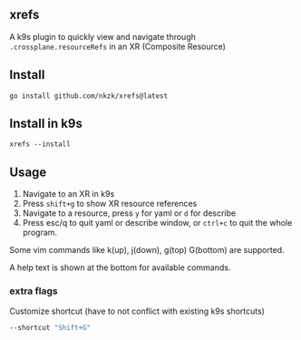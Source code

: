 ## xrefs

A k9s plugin to quickly view and navigate through `.crossplane.resourceRefs` in an XR (Composite Resource)

## Install

`go install github.com/nkzk/xrefs@latest`

## Install in k9s

`xrefs --install`

## Usage

1. Navigate to an XR in k9s
2. Press `shift+g` to show XR resource references
3. Navigate to a resource, press `y` for yaml or `d` for describe
4. Press esc/q to quit yaml or describe window, or `ctrl+c` to quit the whole program.

Some vim commands like k(up), j(down), g(top) G(bottom) are supported.


A help text is shown at the bottom for available commands.

### extra flags

Customize shortcut (have to not conflict with existing k9s shortcuts)

```sh
--shortcut "Shift+G"
```
